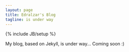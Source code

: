 ```yaml
---
layout: page
title: Edralzar's Blog
tagline: is under way
---
```

{% include JB/setup %}

My blog, based on Jekyll, is under way... Coming soon :)
